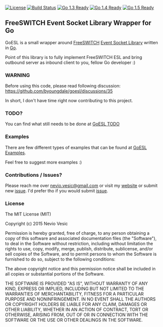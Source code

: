 [![License](http://img.shields.io/badge/license-MIT-blue.svg?style=flat)](https://github.com/byoungdale/goesl/tree/master/LICENSE)
[![Build Status](https://travis-ci.org/byoungdale/goesl.svg)](https://travis-ci.org/byoungdale/goesl)
[![Go 1.3 Ready](https://img.shields.io/badge/Go%201.3-Ready-green.svg?style=flat)]()
[![Go 1.4 Ready](https://img.shields.io/badge/Go%201.4-Ready-green.svg?style=flat)]()
[![Go 1.5 Ready](https://img.shields.io/badge/Go%201.5-Ready-green.svg?style=flat)]()

## FreeSWITCH Event Socket Library Wrapper for Go

GoESL is a small wrapper around [FreeSWITCH](https://freeswitch.org/) [Event Socket Library](https://wiki.freeswitch.org/wiki/Event_Socket_Library) written in [Go](http://golang.org).

Point of this library is to fully implement FreeSWITCH ESL and bring outbound server as inbound client to you, fellow Go developer :)

### WARNING

Before using this code, please read following discussion: https://github.com/byoungdale/goesl/discussions/35

In short, I don't have time right now contributing to this project. 


### TODO?

You can find what still needs to be done at [GoESL TODO](https://github.com/byoungdale/goesl/blob/master/TODO.md)


### Examples

There are few different types of examples that can be found at [GoESL Examples](https://github.com/byoungdale/goesl/tree/master/examples).

Feel free to suggest more examples :)


### Contributions / Issues?

Please reach me over nevio.vesic@gmail.com or visit my [website](http://www.neviovesic.com/) or submit new [issue](https://github.com/byoungdale/goesl/issues/new). I'd prefer tho if you would submit [issue](https://github.com/byoungdale/goesl/issues/new).


### License

The MIT License (MIT)

Copyright (c) 2015 Nevio Vesic

Permission is hereby granted, free of charge, to any person obtaining a copy
of this software and associated documentation files (the "Software"), to deal
in the Software without restriction, including without limitation the rights
to use, copy, modify, merge, publish, distribute, sublicense, and/or sell
copies of the Software, and to permit persons to whom the Software is
furnished to do so, subject to the following conditions:

The above copyright notice and this permission notice shall be included in
all copies or substantial portions of the Software.

THE SOFTWARE IS PROVIDED "AS IS", WITHOUT WARRANTY OF ANY KIND, EXPRESS OR
IMPLIED, INCLUDING BUT NOT LIMITED TO THE WARRANTIES OF MERCHANTABILITY,
FITNESS FOR A PARTICULAR PURPOSE AND NONINFRINGEMENT. IN NO EVENT SHALL THE
AUTHORS OR COPYRIGHT HOLDERS BE LIABLE FOR ANY CLAIM, DAMAGES OR OTHER
LIABILITY, WHETHER IN AN ACTION OF CONTRACT, TORT OR OTHERWISE, ARISING FROM,
OUT OF OR IN CONNECTION WITH THE SOFTWARE OR THE USE OR OTHER DEALINGS IN
THE SOFTWARE.
